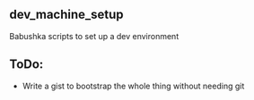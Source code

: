## dev_machine_setup

Babushka scripts to set up a dev environment

## ToDo:

* Write a gist to bootstrap the whole thing without needing git

